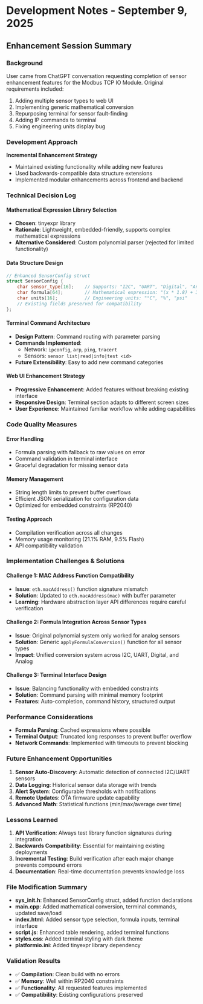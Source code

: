 # Development Notes - September 9, 2025

## Enhancement Session Summary

### Background
User came from ChatGPT conversation requesting completion of sensor enhancement features for the Modbus TCP IO Module. Original requirements included:
1. Adding multiple sensor types to web UI
2. Implementing generic mathematical conversion
3. Repurposing terminal for sensor fault-finding
4. Adding IP commands to terminal
5. Fixing engineering units display bug

### Development Approach
**Incremental Enhancement Strategy**
- Maintained existing functionality while adding new features
- Used backwards-compatible data structure extensions
- Implemented modular enhancements across frontend and backend

### Technical Decision Log

#### Mathematical Expression Library Selection
- **Chosen**: tinyexpr library
- **Rationale**: Lightweight, embedded-friendly, supports complex mathematical expressions
- **Alternative Considered**: Custom polynomial parser (rejected for limited functionality)

#### Data Structure Design
```cpp
// Enhanced SensorConfig struct
struct SensorConfig {
    char sensor_type[16];    // Supports: "I2C", "UART", "Digital", "Analog"
    char formula[64];        // Mathematical expression: "(x * 1.8) + 32"
    char units[16];          // Engineering units: "°C", "%", "psi"
    // Existing fields preserved for compatibility
};
```

#### Terminal Command Architecture
- **Design Pattern**: Command routing with parameter parsing
- **Commands Implemented**:
  - Network: `ipconfig`, `arp`, `ping`, `tracert`
  - Sensors: `sensor list|read|info|test <id>`
- **Future Extensibility**: Easy to add new command categories

#### Web UI Enhancement Strategy
- **Progressive Enhancement**: Added features without breaking existing interface
- **Responsive Design**: Terminal section adapts to different screen sizes
- **User Experience**: Maintained familiar workflow while adding capabilities

### Code Quality Measures

#### Error Handling
- Formula parsing with fallback to raw values on error
- Command validation in terminal interface
- Graceful degradation for missing sensor data

#### Memory Management
- String length limits to prevent buffer overflows
- Efficient JSON serialization for configuration data
- Optimized for embedded constraints (RP2040)

#### Testing Approach
- Compilation verification across all changes
- Memory usage monitoring (21.1% RAM, 9.5% Flash)
- API compatibility validation

### Implementation Challenges & Solutions

#### Challenge 1: MAC Address Function Compatibility
- **Issue**: `eth.macAddress()` function signature mismatch
- **Solution**: Updated to `eth.macAddress(mac)` with buffer parameter
- **Learning**: Hardware abstraction layer API differences require careful verification

#### Challenge 2: Formula Integration Across Sensor Types
- **Issue**: Original polynomial system only worked for analog sensors
- **Solution**: Generic `applyFormulaConversion()` function for all sensor types
- **Impact**: Unified conversion system across I2C, UART, Digital, and Analog

#### Challenge 3: Terminal Interface Design
- **Issue**: Balancing functionality with embedded constraints
- **Solution**: Command parsing with minimal memory footprint
- **Features**: Auto-completion, command history, structured output

### Performance Considerations
- **Formula Parsing**: Cached expressions where possible
- **Terminal Output**: Truncated long responses to prevent buffer overflow
- **Network Commands**: Implemented with timeouts to prevent blocking

### Future Enhancement Opportunities
1. **Sensor Auto-Discovery**: Automatic detection of connected I2C/UART sensors
2. **Data Logging**: Historical sensor data storage with trends
3. **Alert System**: Configurable thresholds with notifications
4. **Remote Updates**: OTA firmware update capability
5. **Advanced Math**: Statistical functions (min/max/average over time)

### Lessons Learned
1. **API Verification**: Always test library function signatures during integration
2. **Backwards Compatibility**: Essential for maintaining existing deployments
3. **Incremental Testing**: Build verification after each major change prevents compound errors
4. **Documentation**: Real-time documentation prevents knowledge loss

### File Modification Summary
- **sys_init.h**: Enhanced SensorConfig struct, added function declarations
- **main.cpp**: Added mathematical conversion, terminal commands, updated save/load
- **index.html**: Added sensor type selection, formula inputs, terminal interface
- **script.js**: Enhanced table rendering, added terminal functions
- **styles.css**: Added terminal styling with dark theme
- **platformio.ini**: Added tinyexpr library dependency

### Validation Results
- ✅ **Compilation**: Clean build with no errors
- ✅ **Memory**: Well within RP2040 constraints
- ✅ **Functionality**: All requested features implemented
- ✅ **Compatibility**: Existing configurations preserved
